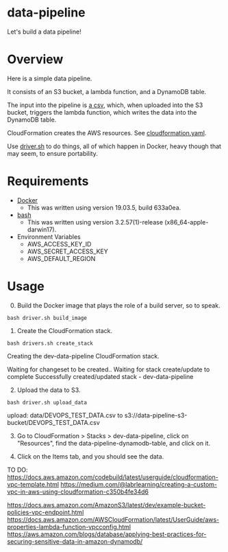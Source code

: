 # data-pipeline
Let's build a data pipeline!

# Overview

Here is a simple data pipeline.

It consists of an S3 bucket, a lambda function, and a DynamoDB table.

The input into the pipeline is [a csv](./data/DEVOPS_TEST_DATA.csv), which, when uploaded into the S3 bucket, triggers the lambda function, which writes the data into the DynamoDB table.

CloudFormation creates the AWS resources.  See [cloudformation.yaml](./cloudformation.yaml).

Use [driver.sh](./driver.sh) to do things, all of which happen in Docker, heavy though that may seem, to ensure portability.

# Requirements

- [Docker](https://www.docker.com/products/docker-desktop)
  - This was written using version 19.03.5, build 633a0ea.
- [bash](https://www.gnu.org/software/bash/)
  - This was written using version 3.2.57(1)-release (x86_64-apple-darwin17).
- Environment Variables
  - AWS_ACCESS_KEY_ID
  - AWS_SECRET_ACCESS_KEY
  - AWS_DEFAULT_REGION

# Usage

0. Build the Docker image that plays the role of a build server, so to speak.
```
bash driver.sh build_image
```

1. Create the CloudFormation stack.
```
bash drivers.sh create_stack
```

Creating the dev-data-pipeline CloudFormation stack.

Waiting for changeset to be created..
Waiting for stack create/update to complete
Successfully created/updated stack - dev-data-pipeline

2. Upload the data to S3.
```
bash driver.sh upload_data
```

upload: data/DEVOPS_TEST_DATA.csv to s3://data-pipeline-s3-bucket/DEVOPS_TEST_DATA.csv

3. Go to CloudFormation > Stacks > dev-data-pipeline, click on "Resources", find the data-pipeline-dynamodb-table, and click on it.

4. Click on the Items tab, and you should see the data.


TO DO:
https://docs.aws.amazon.com/codebuild/latest/userguide/cloudformation-vpc-template.html
https://medium.com/@labrlearning/creating-a-custom-vpc-in-aws-using-cloudformation-c350b4fe34d6

https://docs.aws.amazon.com/AmazonS3/latest/dev/example-bucket-policies-vpc-endpoint.html
https://docs.aws.amazon.com/AWSCloudFormation/latest/UserGuide/aws-properties-lambda-function-vpcconfig.html
https://aws.amazon.com/blogs/database/applying-best-practices-for-securing-sensitive-data-in-amazon-dynamodb/
